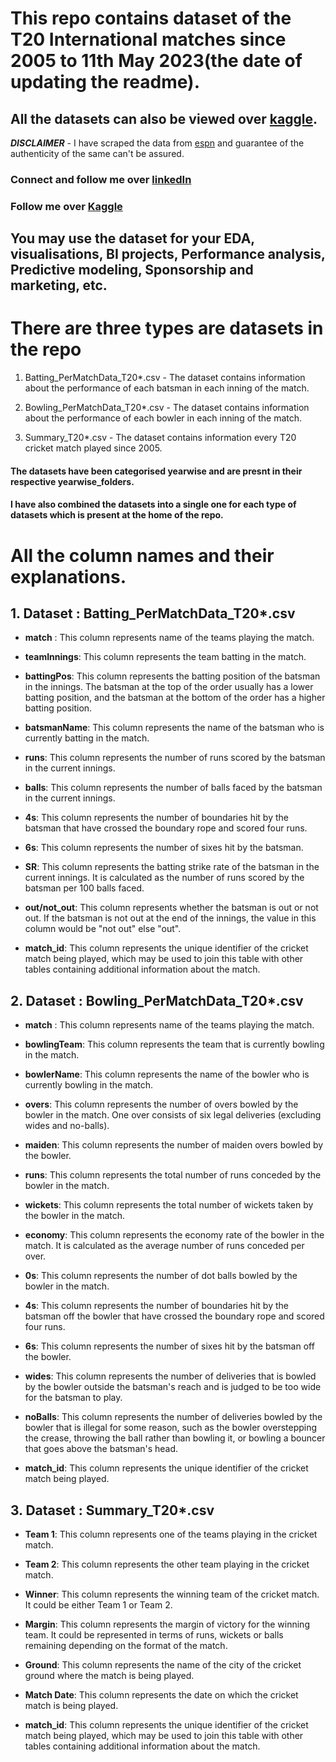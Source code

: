 # This repo contains dataset of the T20 International matches since 2005 to 11th May 2023(the date of updating the readme).

## All the datasets can also be viewed over [kaggle](https://www.kaggle.com/datasets/adityaazad79/all-t20-international-datasets).

***DISCLAIMER*** - I have scraped the data from [espn](https://www.espncricinfo.com) and guarantee of the authenticity of the same can't be assured.

### Connect and follow me over [linkedIn](https://www.linkedin.com/in/adityaazad79)

### Follow me over [Kaggle](https://www.kaggle.com/adityaazad79)

## You may use the dataset for your EDA, visualisations, BI projects, Performance analysis, Predictive modeling, Sponsorship and marketing, etc.

# There are three types are datasets in the repo

1. Batting_PerMatchData_T20*.csv - The dataset contains information about the performance of each batsman in each inning of the match.

2. Bowling_PerMatchData_T20*.csv - The dataset contains information about the performance of each bowler in each inning of the match.

3. Summary_T20*.csv - The dataset contains information every T20 cricket match played since 2005.

#### The datasets have been categorised yearwise and are presnt in their respective yearwise_folders.

#### I have also combined the datasets into a single one for each type of datasets which is present at the home of the repo.

# All the column names and their explanations.
## 1. Dataset : Batting_PerMatchData_T20*.csv

- **match** : This column represents name of the teams playing the match.

- **teamInnings**: This column represents the team batting in the match.

- **battingPos**: This column represents the batting position of the batsman in the innings. The batsman at the top of the order usually has a lower batting position, and the batsman at the bottom of the order has a higher batting position.

- **batsmanName**: This column represents the name of the batsman who is currently batting in the match.

- **runs**: This column represents the number of runs scored by the batsman in the current innings.

- **balls**: This column represents the number of balls faced by the batsman in the current innings.

- **4s**: This column represents the number of boundaries hit by the batsman that have crossed the boundary rope and scored four runs.

- **6s**: This column represents the number of sixes hit by the batsman.

- **SR**: This column represents the batting strike rate of the batsman in the current innings. It is calculated as the number of runs scored by the batsman per 100 balls faced.

- **out/not_out**: This column represents whether the batsman is out or not out. If the batsman is not out at the end of the innings, the value in this column would be "not out" else "out".

- **match_id**: This column represents the unique identifier of the cricket match being played, which may be used to join this table with other tables containing additional information about the match.

## 2. Dataset : Bowling_PerMatchData_T20*.csv

- **match** : This column represents name of the teams playing the match.

- **bowlingTeam**: This column represents the team that is currently bowling in the match.

- **bowlerName**: This column represents the name of the bowler who is currently bowling in the match.

- **overs**: This column represents the number of overs bowled by the bowler in the match. One over consists of six legal deliveries (excluding wides and no-balls).

- **maiden**: This column represents the number of maiden overs bowled by the bowler.

- **runs**: This column represents the total number of runs conceded by the bowler in the match.

- **wickets**: This column represents the total number of wickets taken by the bowler in the match.

- **economy**: This column represents the economy rate of the bowler in the match. It is calculated as the average number of runs conceded per over.

- **0s**: This column represents the number of dot balls bowled by the bowler in the match.

- **4s**: This column represents the number of boundaries hit by the batsman off the bowler that have crossed the boundary rope and scored four runs.

- **6s**: This column represents the number of sixes hit by the batsman off the bowler.

- **wides**: This column represents the number of deliveries that is bowled by the bowler outside the batsman's reach and is judged to be too wide for the batsman to play.

- **noBalls**: This column represents the number of deliveries bowled by the bowler that is illegal for some reason, such as the bowler overstepping the crease, throwing the ball rather than bowling it, or bowling a bouncer that goes above the batsman's head.

- **match_id**: This column represents the unique identifier of the cricket match being played.

## 3. Dataset : Summary_T20*.csv

- **Team 1**: This column represents one of the teams playing in the cricket match.

- **Team 2**: This column represents the other team playing in the cricket match.

- **Winner**: This column represents the winning team of the cricket match. It could be either Team 1 or Team 2.

- **Margin**: This column represents the margin of victory for the winning team. It could be represented in terms of runs, wickets or balls remaining depending on the format of the match.

- **Ground**: This column represents the name of the city of the cricket ground where the match is being played.

- **Match Date**: This column represents the date on which the cricket match is being played.

- **match_id**: This column represents the unique identifier of the cricket match being played, which may be used to join this table with other tables containing additional information about the match.

